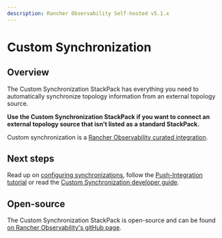 ```yaml
---
description: Rancher Observability Self-hosted v5.1.x 
---
```


# Custom Synchronization

## Overview

The Custom Synchronization StackPack has everything you need to automatically synchronize topology information from an external topology source.

**Use the Custom Synchronization StackPack if you want to connect an external topology source that isn't listed as a standard StackPack.**

Custom synchronization is a [Rancher Observability curated integration](/stackpacks/integrations/about_integrations.md#stackstate-curated-integrations).

## Next steps

Read up on [configuring synchronizations](../../configure/topology/sync.md), follow the [Push-Integration tutorial](../../develop/tutorials/push_integration_tutorial.md) or read the [Custom Synchronization developer guide](../../develop/developer-guides/custom_synchronization_stackpack/).

## Open-source

The Custom Synchronization StackPack is open-source and can be found [on Rancher Observability's gitHub page](https://github.com/StackVista/stackpack-autosync).

